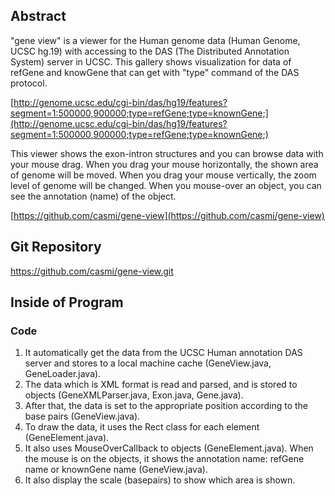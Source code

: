 ## Abstract

"gene view" is a viewer for the Human genome data (Human Genome, UCSC hg.19) with accessing to the DAS (The Distributed Annotation System) server in UCSC. This gallery shows visualization for data of refGene and knowGene that can get with "type" command of the DAS protocol.

[http://genome.ucsc.edu/cgi-bin/das/hg19/features?segment=1:500000,900000;type=refGene;type=knownGene;](http://genome.ucsc.edu/cgi-bin/das/hg19/features?segment=1:500000,900000;type=refGene;type=knownGene;)

This viewer shows the exon-intron structures and you can browse data with your mouse drag. When you drag your mouse horizontally, the shown area of genome will be moved. When you drag your mouse vertically, the zoom level of genome will be changed. When you mouse-over an object, you can see the annotation (name) of the object.

[https://github.com/casmi/gene-view](https://github.com/casmi/gene-view)

## Git Repository

https://github.com/casmi/gene-view.git

## Inside of Program

### Code

 1. It automatically get the data from the UCSC Human annotation DAS server and stores to a local machine cache (GeneView.java, GeneLoader.java).
 2. The data which is XML format is read and parsed, and is stored to objects (GeneXMLParser.java, Exon.java, Gene.java).
 3. After that, the data is set to the appropriate position according to the base pairs (GeneView.java).
 4. To draw the data, it uses the Rect class for each element (GeneElement.java).
 5. It also uses MouseOverCallback to objects (GeneElement.java). When the mouse is on the objects, it shows the annotation name: refGene name or knownGene name (GeneView.java).
 6. It also display the scale (basepairs) to show which area is shown.
